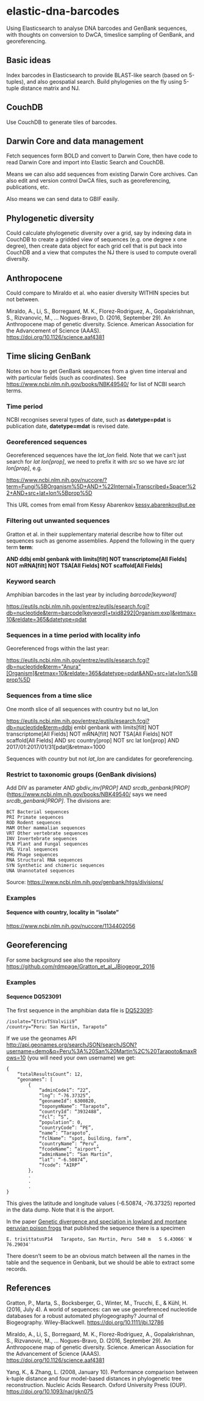 # elastic-dna-barcodes
Using Elasticsearch to analyse DNA barcodes and GenBank sequences, with thoughts on conversion to DwCA, timeslice sampling of GenBank, and georeferencing.

## Basic ideas

Index barcodes in Elasticsearch to provide BLAST-like search (based on 5-tuples), and also geospatial search. Build phylogenies on the fly using 5-tuple distance matrix and NJ.

## CouchDB

Use CouchDB to generate tiles of barcodes.

## Darwin Core and data management

Fetch sequences form BOLD and convert to Darwin Core, then have code to read Darwin Core and import into Elastic Search and CouchDB.

Means we can also add sequences from existing Darwin Core archives. Can also edit and version control DwCA files, such as georeferencing, publications, etc.

Also means we can send data to GBIF easily.

## Phylogenetic diversity

Could calculate phylogenetic diversity over a grid, say by indexing data in CouchDB to create a gridded view of sequences (e.g. one degree x one degree), then create data object for each grid cell that is put back into CouchDB and a view that computes the NJ there is used to compute overall diversity.

## Anthropocene

Could compare to Miraldo et al. who easier diversity WITHIN species but not between.

Miraldo, A., Li, S., Borregaard, M. K., Florez-Rodriguez, A., Gopalakrishnan, S., Rizvanovic, M., … Nogues-Bravo, D. (2016, September 29). An Anthropocene map of genetic diversity. Science. American Association for the Advancement of Science (AAAS). https://doi.org/10.1126/science.aaf4381

## Time slicing GenBank

Notes on how to get GenBank sequences from a given time interval and with particular fields (such as coordinates). See https://www.ncbi.nlm.nih.gov/books/NBK49540/ for list of NCBI search terms.

### Time period

NCBI recognises several types of date, such as **datetype=pdat** is publication date, **datetype=mdat** is revised date.

### Georeferenced sequences

Georeferenced sequences have the *lat_lon* field. Note that we can’t just search for *lat lon[prop]*, we need to prefix it with *src* so we have *src lat lon[prop]*, e.g.

https://www.ncbi.nlm.nih.gov/nuccore/?term=Fungi%5BOrganism%5D+AND+%22Internal+Transcribed+Spacer%22+AND+src+lat+lon%5Bprop%5D

This URL comes from email from Kessy Abarenkov kessy.abarenkov@ut.ee 

### Filtering out unwanted sequences

Gratton et al. in their supplementary material describe how to filter out sequences such as genome assemblies. Append the following in the query term **term**:

**AND ddbj embl genbank with limits[filt] NOT transcriptome[All Fields] NOT mRNA[filt] NOT TSA[All Fields] NOT scaffold[All Fields]**

### Keyword search

Amphibian barcodes in the last year by including *barcode[keyword]*

https://eutils.ncbi.nlm.nih.gov/entrez/eutils/esearch.fcgi?db=nucleotide&term=barcode[keyword]+txid8292[Organism:exp]&retmax=10&reldate=365&datetype=pdat


### Sequences in a time period with locality info

Georeferenced frogs within the last year:

https://eutils.ncbi.nlm.nih.gov/entrez/eutils/esearch.fcgi?db=nucleotide&term="Anura"[Organism]&retmax=10&reldate=365&datetype=pdat&AND+src+lat+lon%5Bprop%5D

### Sequences from a time slice

One month slice of all sequences with country but no lat_lon

https://eutils.ncbi.nlm.nih.gov/entrez/eutils/esearch.fcgi?db=nucleotide&term=ddbj embl genbank with limits[filt] NOT transcriptome[All Fields] NOT mRNA[filt] NOT TSA[All Fields] NOT scaffold[All Fields] AND src country[prop] NOT src lat lon[prop] AND 2017/01:2017/01/31[pdat]&retmax=1000

Sequences with *country* but not *lat_lon* are candidates for georeferencing.

### Restrict to taxonomic groups (GenBank divisions)

Add DIV as parameter *AND gbdiv_inv[PROP] AND srcdb_genbank[PROP]* (https://www.ncbi.nlm.nih.gov/books/NBK49540/ says we need *srcdb_genbank[PROP]*. The divisions are:

```
BCT	Bacterial sequences
PRI	Primate sequences
ROD	Rodent sequences
MAM	Other mammalian sequences
VRT	Other vertebrate sequences
INV	Invertebrate sequences
PLN	Plant and Fungal sequences
VRL	Viral sequences
PHG	Phage sequences
RNA	Structural RNA sequences
SYN	Synthetic and chimeric sequences
UNA	Unannotated sequences
```

Source: https://www.ncbi.nlm.nih.gov/genbank/htgs/divisions/
 


### Examples

#### Sequence with country, locality in “isolate”

https://www.ncbi.nlm.nih.gov/nuccore/1134402056

## Georeferencing

For some background see also the repository https://github.com/rdmpage/Gratton_et_al_JBiogeogr_2016

### Examples

#### Sequence DQ523091
The first sequence in the amphibian data file is [DQ523091](https://www.ncbi.nlm.nih.gov/nuccore/DQ523091):
```
/isolate=“EtrivTSValviii9”
/country=“Peru: San Martin, Tarapoto”
```
If we use the geonames API  http://api.geonames.org/searchJSON/searchJSON?username=demo&q=Peru%3A%20San%20Martin%2C%20Tarapoto&maxRows=10 (you will need your own username) we get:

``` 
{
    “totalResultsCount”: 12,
    “geonames”: [
        {
            “adminCode1”: “22”,
            “lng”: “-76.37325”,
            “geonameId”: 6300820,
            “toponymName”: “Tarapoto”,
            “countryId”: “3932488”,
            “fcl”: “S”,
            “population”: 0,
            “countryCode”: “PE”,
            “name”: “Tarapoto”,
            “fclName”: “spot, building, farm”,
            “countryName”: “Peru”,
            “fcodeName”: “airport”,
            “adminName1”: “San Martín”,
            “lat”: “-6.50874”,
            “fcode”: “AIRP”
        },
        .
        .
        .
}
```
This gives the latitude and longitude values (-6.50874, -76.37325) reported in the data dump. Note that it is the airport.

In the paper [Genetic divergence and speciation in lowland and montane peruvian poison frogs](http://dx.doi.org/10.1016/j.ympev.2006.05.005) that published the sequence there is a specimen 
```
E. trivittatusP14	Tarapoto, San Martin, Peru	540 m	S 6.43066′ W 76.29034′
```
There doesn’t seem to be an obvious match between all the names in the table and the sequence in Genbank, but we should be able to extract some records. 


## References

Gratton, P., Marta, S., Bocksberger, G., Winter, M., Trucchi, E., & Kühl, H. (2016, July 4). A world of sequences: can we use georeferenced nucleotide databases for a robust automated phylogeography? Journal of Biogeography. Wiley-Blackwell. https://doi.org/10.1111/jbi.12786

Miraldo, A., Li, S., Borregaard, M. K., Florez-Rodriguez, A., Gopalakrishnan, S., Rizvanovic, M., … Nogues-Bravo, D. (2016, September 29). An Anthropocene map of genetic diversity. Science. American Association for the Advancement of Science (AAAS). https://doi.org/10.1126/science.aaf4381

Yang, K., & Zhang, L. (2008, January 10). Performance comparison between k-tuple distance and four model-based distances in phylogenetic tree reconstruction. Nucleic Acids Research. Oxford University Press (OUP). https://doi.org/10.1093/nar/gkn075


